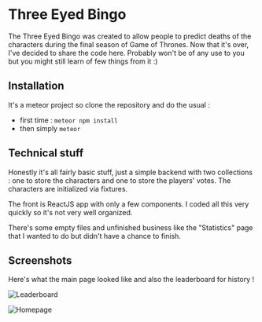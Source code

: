 Three Eyed Bingo
===

The Three Eyed Bingo was created to allow people to predict deaths of the characters during the final season of Game of Thrones. Now that it's over, I've decided to share the code here. Probably won't be of any use to you but you might still learn of few things from it :)

## Installation

It's a meteor project so clone the repository and do the usual :
* first time : ```meteor npm install```
* then simply ```meteor``` 

## Technical stuff

Honestly it's all fairly basic stuff, just a simple backend with two collections
 : one to store the characters and one to store the players' votes. The characters are initialized via fixtures.

The front is ReactJS app with only a few components. I coded all this very quickly so it's not very well organized.

There's some empty files and unfinished business like the "Statistics" page that I wanted to do but didn't have a chance to finish.

## Screenshots

Here's what the main page looked like and also the leaderboard for history !
 
![Leaderboard](https://static.three-eyed-bingo.com/threeeyedleaderboard.png "leaderboard")

![Homepage](https://static.three-eyed-bingo.com/threeeyedhome.png "home")
